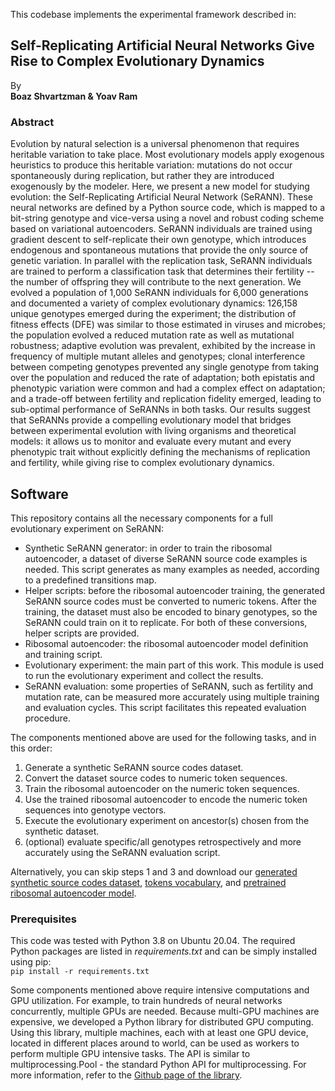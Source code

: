 This codebase implements the experimental framework described in:

## Self-Replicating Artificial Neural Networks Give Rise to Complex Evolutionary Dynamics
By  
**Boaz Shvartzman & Yoav Ram**

### Abstract
Evolution by natural selection is a universal phenomenon that requires heritable variation to take place.
Most evolutionary models apply exogenous heuristics to produce this heritable variation:
mutations do not occur spontaneously during replication,
but rather they are introduced exogenously by the modeler.
Here, we present a new model for studying evolution: the Self-Replicating Artificial Neural Network (SeRANN).
These neural networks are defined by a Python source code, which is mapped to a bit-string genotype and vice-versa using a novel and robust coding scheme based on variational autoencoders.
SeRANN individuals are trained using gradient descent to self-replicate their own genotype, which introduces endogenous and spontaneous mutations that provide the only source of genetic variation. 
In parallel with the replication task, SeRANN individuals are trained to perform a classification task that determines their fertility -- the number of offspring they will contribute to the next generation.
We evolved a population of 1,000 SeRANN individuals for 6,000 generations and documented a variety of complex evolutionary dynamics: 126,158 unique genotypes emerged during the experiment; the distribution of fitness effects (DFE) was similar to those estimated in viruses and microbes; the population evolved a reduced mutation rate as well as mutational robustness; adaptive evolution was prevalent, exhibited by the increase in frequency of multiple mutant alleles and genotypes; clonal interference between competing genotypes prevented any single genotype from taking over the population and reduced the rate of adaptation; both epistatis and phenotypic variation were common and had a complex effect on adaptation; and a trade-off between fertility and replication fidelity emerged, leading to sub-optimal performance of SeRANNs in both tasks.
Our results suggest that SeRANNs provide a compelling evolutionary model that bridges between experimental evolution with living organisms and theoretical models: it allows us to monitor and evaluate every mutant and every phenotypic trait without explicitly defining the mechanisms of replication and fertility, while giving rise to complex evolutionary dynamics.

## Software
This repository contains all the necessary components for a full evolutionary experiment on SeRANN:  

* Synthetic SeRANN generator: in order to train the ribosomal autoencoder, a dataset of diverse SeRANN source code examples is needed. This script generates as many examples as needed, according to a predefined transitions map.
* Helper scripts: before the ribosomal autoencoder training, the generated SeRANN source codes must be converted to numeric tokens. After the training, the dataset must also be encoded to binary genotypes, so the SeRANN could train on it to replicate. For both of these conversions, helper scripts are provided.
* Ribosomal autoencoder: the ribosomal autoencoder model definition and training script.
* Evolutionary experiment: the main part of this work. This module is used to run the evolutionary experiment and collect the results.
* SeRANN evaluation: some properties of SeRANN, such as fertility and mutation rate, can be measured more accurately using multiple training and evaluation cycles. This script facilitates this repeated evaluation procedure.

The components mentioned above are used for the following tasks, and in this order:
1. Generate a synthetic SeRANN source codes dataset.
2. Convert the dataset source codes to numeric token sequences.
3. Train the ribosomal autoencoder on the numeric token sequences.
4. Use the trained ribosomal autoencoder to encode the numeric token sequences into genotype vectors. 
5. Execute the evolutionary experiment on ancestor(s) chosen from the synthetic dataset.
6. (optional) evaluate specific/all genotypes retrospectively and more accurately using the SeRANN evaluation script. 

Alternatively, you can skip steps 1 and 3 and download our [generated synthetic source codes dataset](https://serann.s3.amazonaws.com/data/srann_datasets/generated_27032020.csv), [tokens vocabulary](https://serann.s3.amazonaws.com/data/vocabularies/generated_27032020.csv), and [pretrained ribosomal autoencoder model](https://serann.s3.amazonaws.com/models/genetic_autoencoder/sloppy-cornflower-dane_b69079.zip).

### Prerequisites
This code was tested with Python 3.8 on Ubuntu 20.04. The required Python packages are listed in *requirements.txt* and can be simply installed using pip:  
`pip install -r requirements.txt`

Some components mentioned above require intensive computations and GPU utilization. For example, to train hundreds of neural networks concurrently, multiple GPUs are needed. 
Because multi-GPU machines are expensive, we developed a Python library for distributed GPU computing. 
Using this library, multiple machines, each with at least one GPU device, located in different places around to world, can be used as workers to perform multiple GPU intensive tasks.
The API is similar to multiprocessing.Pool - the standard Python API for multiprocessing. For more information, refer to the [Github page of the library](https://github.com/boaz85/DistributedComputing).
